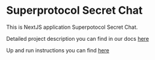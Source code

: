 # Superprotocol Secret Chat

This is NextJS application Superpotocol Secret Chat.

Detailed project description you can find in our docs [here](https://docs.superprotocol.com/developers/marketplace_offers/chat/)

Up and run instructions you can find [here](https://docs.superprotocol.com/developers/deployment_guides/nodejs_tunnels/superchat)
